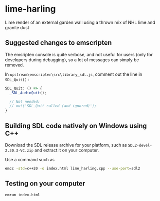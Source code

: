 # lime-harling
Lime render of an external garden wall using a thrown mix of NHL lime and granite dust


## Suggested changes to emscripten
The emsripten console is quite verbose, and not useful for users
(only for developers during debugging),
so a lot of messages can simply be removed.

In `upstream\emscripten\src\library_sdl.js`,
comment out the line in `SDL_Quit()` :

```JavaScript
SDL_Quit: () => {
  _SDL_AudioQuit();

  // Not needed:
  // out('SDL_Quit called (and ignored)');
}
```


## Building SDL code natively on Windows using C++

Download the SDL release archive for your platform,
such as `SDL2-devel-2.30.3-VC.zip` and extract it on your computer.

Use a command such as
```bash
emcc -std=c++20 -o index.html lime_harling.cpp --use-port=sdl2
```

## Testing on your computer

```bash
emrun index.html
```
